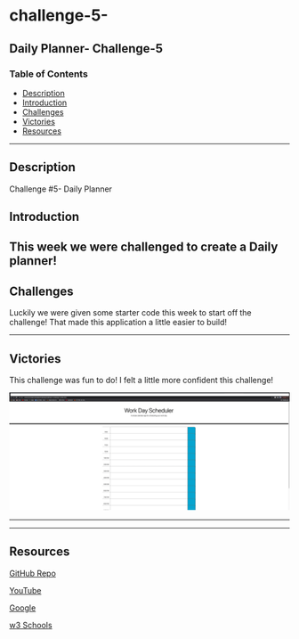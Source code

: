 # challenge-5-
Daily Planner- Challenge-5
---
### Table of Contents
- [Description](#description)
- [Introduction](#introduction)
- [Challenges](#challenges)
- [Victories](#victories)
- [Resources](#resources)

---

## Description

Challenge #5- Daily Planner 

## Introduction 
This week we were challenged to create a Daily planner! 
---

## Challenges

Luckily we were given some starter code this week to start off the challenge! That made this application a little easier to build! 

---

## Victories
This challenge was fun to do! I felt a little more confident this challenge! 

<img src="./images/daily-planner1.png"/>



---


---




## Resources 

<a href="https://github.com/torigonzales/challenge-5-">GitHub Repo</a>

<a href="https://www.youtube.com/watch?v=eVGEea7adDM"> YouTube</a>

<a href="https://www.google.com/webhp?hl=en&sa=X&ved=0ahUKEwiLjJ7fosLvAhWXW80KHawRD_oQPAgI">Google</a>

<a href="https://www.w3schools.com/charsets/ref_html_ascii.asp">w3 Schools</a>


